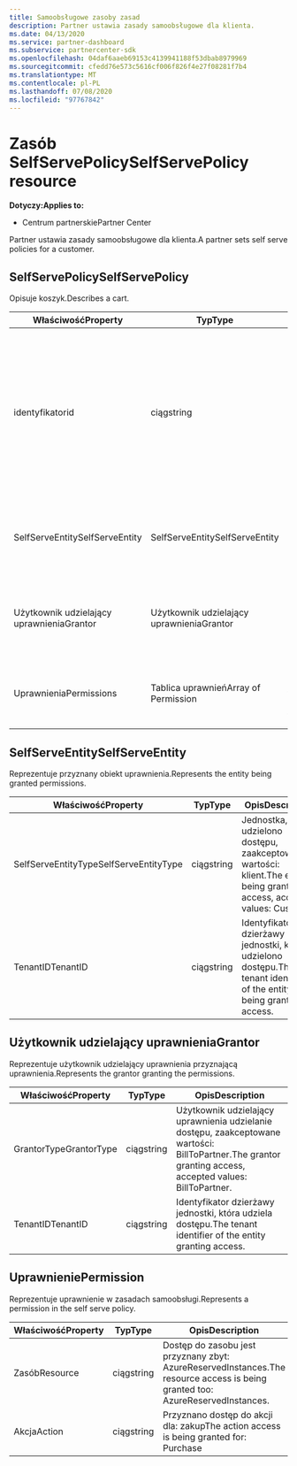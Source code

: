 ```yaml
---
title: Samoobsługowe zasoby zasad
description: Partner ustawia zasady samoobsługowe dla klienta.
ms.date: 04/13/2020
ms.service: partner-dashboard
ms.subservice: partnercenter-sdk
ms.openlocfilehash: 04daf6aaeb69153c4139941188f53dbab8979969
ms.sourcegitcommit: cfedd76e573c5616cf006f826f4e27f08281f7b4
ms.translationtype: MT
ms.contentlocale: pl-PL
ms.lasthandoff: 07/08/2020
ms.locfileid: "97767842"
---
```

# <a name="selfservepolicy-resource"></a><span data-ttu-id="8bcd7-103">Zasób SelfServePolicy</span><span class="sxs-lookup"><span data-stu-id="8bcd7-103">SelfServePolicy resource</span></span>

<span data-ttu-id="8bcd7-104">**Dotyczy:**</span><span class="sxs-lookup"><span data-stu-id="8bcd7-104">**Applies to:**</span></span>

- <span data-ttu-id="8bcd7-105">Centrum partnerskie</span><span class="sxs-lookup"><span data-stu-id="8bcd7-105">Partner Center</span></span>

<span data-ttu-id="8bcd7-106">Partner ustawia zasady samoobsługowe dla klienta.</span><span class="sxs-lookup"><span data-stu-id="8bcd7-106">A partner sets self serve policies for a customer.</span></span>

## <a name="selfservepolicy"></a><span data-ttu-id="8bcd7-107">SelfServePolicy</span><span class="sxs-lookup"><span data-stu-id="8bcd7-107">SelfServePolicy</span></span>

<span data-ttu-id="8bcd7-108">Opisuje koszyk.</span><span class="sxs-lookup"><span data-stu-id="8bcd7-108">Describes a cart.</span></span>

| <span data-ttu-id="8bcd7-109">Właściwość</span><span class="sxs-lookup"><span data-stu-id="8bcd7-109">Property</span></span>              | <span data-ttu-id="8bcd7-110">Typ</span><span class="sxs-lookup"><span data-stu-id="8bcd7-110">Type</span></span>             | <span data-ttu-id="8bcd7-111">Opis</span><span class="sxs-lookup"><span data-stu-id="8bcd7-111">Description</span></span>                                                                                            |
|-----------------------|------------------|--------------------------------------------------------------------------------------------------------|
| <span data-ttu-id="8bcd7-112">identyfikator</span><span class="sxs-lookup"><span data-stu-id="8bcd7-112">id</span></span>                    | <span data-ttu-id="8bcd7-113">ciąg</span><span class="sxs-lookup"><span data-stu-id="8bcd7-113">string</span></span>           | <span data-ttu-id="8bcd7-114">Samoobsługowy identyfikator zasad, który jest dostarczany po pomyślnym utworzeniu zasad samoobsługi.</span><span class="sxs-lookup"><span data-stu-id="8bcd7-114">A self serve policy identifier that is supplied upon successful creation of the self serve policy.</span></span>     |
| <span data-ttu-id="8bcd7-115">SelfServeEntity</span><span class="sxs-lookup"><span data-stu-id="8bcd7-115">SelfServeEntity</span></span>       | <span data-ttu-id="8bcd7-116">SelfServeEntity</span><span class="sxs-lookup"><span data-stu-id="8bcd7-116">SelfServeEntity</span></span>  | <span data-ttu-id="8bcd7-117">Jednostka samoobsługi, do której uzyskuje się dostęp.</span><span class="sxs-lookup"><span data-stu-id="8bcd7-117">The self serve entity that is being granted access.</span></span>                                                     |
| <span data-ttu-id="8bcd7-118">Użytkownik udzielający uprawnienia</span><span class="sxs-lookup"><span data-stu-id="8bcd7-118">Grantor</span></span>               | <span data-ttu-id="8bcd7-119">Użytkownik udzielający uprawnienia</span><span class="sxs-lookup"><span data-stu-id="8bcd7-119">Grantor</span></span>          | <span data-ttu-id="8bcd7-120">Użytkownik udzielający uprawnienia udzielający dostępu.</span><span class="sxs-lookup"><span data-stu-id="8bcd7-120">The grantor that is granting access.</span></span>                                                                    |
| <span data-ttu-id="8bcd7-121">Uprawnienia</span><span class="sxs-lookup"><span data-stu-id="8bcd7-121">Permissions</span></span>           | <span data-ttu-id="8bcd7-122">Tablica uprawnień</span><span class="sxs-lookup"><span data-stu-id="8bcd7-122">Array of Permission</span></span>| <span data-ttu-id="8bcd7-123">Tablica zasobów [uprawnień](#permission) .</span><span class="sxs-lookup"><span data-stu-id="8bcd7-123">An Array of [Permission](#permission) resources.</span></span>                                                                     |

## <a name="selfserveentity"></a><span data-ttu-id="8bcd7-124">SelfServeEntity</span><span class="sxs-lookup"><span data-stu-id="8bcd7-124">SelfServeEntity</span></span>

<span data-ttu-id="8bcd7-125">Reprezentuje przyznany obiekt uprawnienia.</span><span class="sxs-lookup"><span data-stu-id="8bcd7-125">Represents the entity being granted permissions.</span></span>

| <span data-ttu-id="8bcd7-126">Właściwość</span><span class="sxs-lookup"><span data-stu-id="8bcd7-126">Property</span></span>             | <span data-ttu-id="8bcd7-127">Typ</span><span class="sxs-lookup"><span data-stu-id="8bcd7-127">Type</span></span>|<span data-ttu-id="8bcd7-128">Opis</span><span class="sxs-lookup"><span data-stu-id="8bcd7-128">Description</span></span>|
|----------------------|----------------------------------|--------------------------------------------------------------------------------------------|
| <span data-ttu-id="8bcd7-129">SelfServeEntityType</span><span class="sxs-lookup"><span data-stu-id="8bcd7-129">SelfServeEntityType</span></span>  | <span data-ttu-id="8bcd7-130">ciąg</span><span class="sxs-lookup"><span data-stu-id="8bcd7-130">string</span></span>                           | <span data-ttu-id="8bcd7-131">Jednostka, której udzielono dostępu, zaakceptowanych wartości: klient.</span><span class="sxs-lookup"><span data-stu-id="8bcd7-131">The entity being granted access, accepted values: Customer.</span></span>                                 |
| <span data-ttu-id="8bcd7-132">TenantID</span><span class="sxs-lookup"><span data-stu-id="8bcd7-132">TenantID</span></span>             | <span data-ttu-id="8bcd7-133">ciąg</span><span class="sxs-lookup"><span data-stu-id="8bcd7-133">string</span></span>                           | <span data-ttu-id="8bcd7-134">Identyfikator dzierżawy jednostki, której udzielono dostępu.</span><span class="sxs-lookup"><span data-stu-id="8bcd7-134">The tenant identifier of the entity being granted access.</span></span>                                   |

## <a name="grantor"></a><span data-ttu-id="8bcd7-135">Użytkownik udzielający uprawnienia</span><span class="sxs-lookup"><span data-stu-id="8bcd7-135">Grantor</span></span>

<span data-ttu-id="8bcd7-136">Reprezentuje użytkownik udzielający uprawnienia przyznającą uprawnienia.</span><span class="sxs-lookup"><span data-stu-id="8bcd7-136">Represents the grantor granting the permissions.</span></span>

| <span data-ttu-id="8bcd7-137">Właściwość</span><span class="sxs-lookup"><span data-stu-id="8bcd7-137">Property</span></span>             | <span data-ttu-id="8bcd7-138">Typ</span><span class="sxs-lookup"><span data-stu-id="8bcd7-138">Type</span></span>|<span data-ttu-id="8bcd7-139">Opis</span><span class="sxs-lookup"><span data-stu-id="8bcd7-139">Description</span></span>|
|----------------------|----------------------------------|--------------------------------------------------------------------------------------------|
| <span data-ttu-id="8bcd7-140">GrantorType</span><span class="sxs-lookup"><span data-stu-id="8bcd7-140">GrantorType</span></span>          | <span data-ttu-id="8bcd7-141">ciąg</span><span class="sxs-lookup"><span data-stu-id="8bcd7-141">string</span></span>                           | <span data-ttu-id="8bcd7-142">Użytkownik udzielający uprawnienia udzielanie dostępu, zaakceptowane wartości: BillToPartner.</span><span class="sxs-lookup"><span data-stu-id="8bcd7-142">The grantor granting access, accepted values: BillToPartner.</span></span>                               |
| <span data-ttu-id="8bcd7-143">TenantID</span><span class="sxs-lookup"><span data-stu-id="8bcd7-143">TenantID</span></span>             | <span data-ttu-id="8bcd7-144">ciąg</span><span class="sxs-lookup"><span data-stu-id="8bcd7-144">string</span></span>                           | <span data-ttu-id="8bcd7-145">Identyfikator dzierżawy jednostki, która udziela dostępu.</span><span class="sxs-lookup"><span data-stu-id="8bcd7-145">The tenant identifier of the entity granting access.</span></span>                                       |


## <a name="permission"></a><span data-ttu-id="8bcd7-146">Uprawnienie</span><span class="sxs-lookup"><span data-stu-id="8bcd7-146">Permission</span></span>

<span data-ttu-id="8bcd7-147">Reprezentuje uprawnienie w zasadach samoobsługi.</span><span class="sxs-lookup"><span data-stu-id="8bcd7-147">Represents a permission in the self serve policy.</span></span>

| <span data-ttu-id="8bcd7-148">Właściwość</span><span class="sxs-lookup"><span data-stu-id="8bcd7-148">Property</span></span>             | <span data-ttu-id="8bcd7-149">Typ</span><span class="sxs-lookup"><span data-stu-id="8bcd7-149">Type</span></span>|<span data-ttu-id="8bcd7-150">Opis</span><span class="sxs-lookup"><span data-stu-id="8bcd7-150">Description</span></span>|
|----------------------|----------------------------------|--------------------------------------------------------------------------------------------|
| <span data-ttu-id="8bcd7-151">Zasób</span><span class="sxs-lookup"><span data-stu-id="8bcd7-151">Resource</span></span>             | <span data-ttu-id="8bcd7-152">ciąg</span><span class="sxs-lookup"><span data-stu-id="8bcd7-152">string</span></span>                           | <span data-ttu-id="8bcd7-153">Dostęp do zasobu jest przyznany zbyt: AzureReservedInstances.</span><span class="sxs-lookup"><span data-stu-id="8bcd7-153">The resource access is being granted too: AzureReservedInstances.</span></span>                          |
| <span data-ttu-id="8bcd7-154">Akcja</span><span class="sxs-lookup"><span data-stu-id="8bcd7-154">Action</span></span>               | <span data-ttu-id="8bcd7-155">ciąg</span><span class="sxs-lookup"><span data-stu-id="8bcd7-155">string</span></span>                           | <span data-ttu-id="8bcd7-156">Przyznano dostęp do akcji dla: zakup</span><span class="sxs-lookup"><span data-stu-id="8bcd7-156">The action access is being granted for: Purchase</span></span>                                           |
